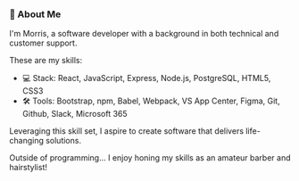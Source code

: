 ### 👋 About Me

I'm Morris, a software developer with a background in both technical and customer support. 

These are my skills:
- 💻 Stack: React, JavaScript, Express, Node.js, PostgreSQL, HTML5, CSS3
- 🛠 Tools: Bootstrap, npm, Babel, Webpack, VS App Center, Figma, Git, Github, Slack, Microsoft 365

Leveraging this skill set, I aspire to create software that delivers life-changing solutions.

Outside of programming...
I enjoy honing my skills as an amateur barber and hairstylist!


<!--
**wang-morris/wang-morris** is a ✨ _special_ ✨ repository because its `README.md` (this file) appears on your GitHub profile.

Here are some ideas to get you started:

- 🔭 I’m currently working on ...
- 🌱 I’m currently learning ...
- 👯 I’m looking to collaborate on ...
- 🤔 I’m looking for help with ...
- 💬 Ask me about ...
- 📫 How to reach me: ...
- 😄 Pronouns: ...
- ⚡ Fun fact: ...
-->
